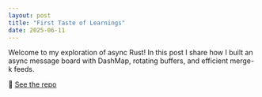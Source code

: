 ```yaml
---
layout: post
title: "First Taste of Learnings"
date: 2025-06-11
---
```


Welcome to my exploration of async Rust! In this post I share how I built an async message board with DashMap, rotating buffers, and efficient merge-k feeds.

🚀 [See the repo](https://github.com/cyancirrus/bluesky-async-study)

